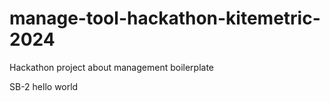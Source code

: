 # manage-tool-hackathon-kitemetric-2024

Hackathon project about management boilerplate

SB-2 hello world

